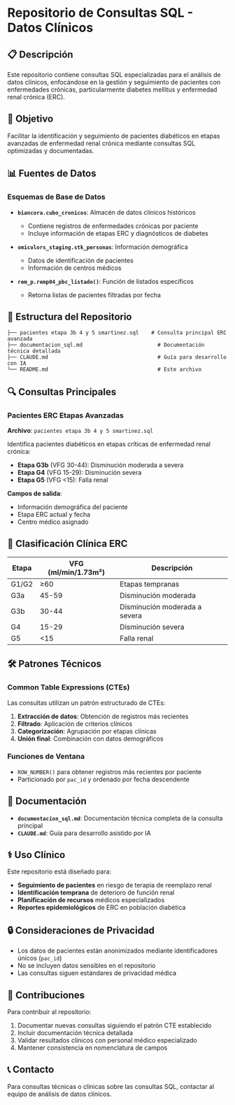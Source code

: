 # Repositorio de Consultas SQL - Datos Clínicos

## 📋 Descripción

Este repositorio contiene consultas SQL especializadas para el análisis de datos clínicos, enfocándose en la gestión y seguimiento de pacientes con enfermedades crónicas, particularmente diabetes mellitus y enfermedad renal crónica (ERC).

## 🎯 Objetivo

Facilitar la identificación y seguimiento de pacientes diabéticos en etapas avanzadas de enfermedad renal crónica mediante consultas SQL optimizadas y documentadas.

## 📊 Fuentes de Datos

### Esquemas de Base de Datos

- **`biancora.cubo_cronicos`**: Almacén de datos clínicos históricos
  - Contiene registros de enfermedades crónicas por paciente
  - Incluye información de etapas ERC y diagnósticos de diabetes

- **`omicolors_staging.stk_personas`**: Información demográfica
  - Datos de identificación de pacientes
  - Información de centros médicos

- **`rem_p.remp04_pbc_listado()`**: Función de listados específicos
  - Retorna listas de pacientes filtradas por fecha

## 📁 Estructura del Repositorio

```
├── pacientes etapa 3b 4 y 5 smartinez.sql    # Consulta principal ERC avanzada
├── documentacion_sql.md                        # Documentación técnica detallada
├── CLAUDE.md                                   # Guía para desarrollo con IA
└── README.md                                   # Este archivo
```

## 🔍 Consultas Principales

### Pacientes ERC Etapas Avanzadas
**Archivo**: `pacientes etapa 3b 4 y 5 smartinez.sql`

Identifica pacientes diabéticos en etapas críticas de enfermedad renal crónica:
- **Etapa G3b** (VFG 30-44): Disminución moderada a severa
- **Etapa G4** (VFG 15-29): Disminución severa  
- **Etapa G5** (VFG <15): Falla renal

**Campos de salida**:
- Información demográfica del paciente
- Etapa ERC actual y fecha
- Centro médico asignado

## 🏥 Clasificación Clínica ERC

| Etapa | VFG (ml/min/1.73m²) | Descripción |
|-------|---------------------|-------------|
| G1/G2 | ≥60 | Etapas tempranas |
| G3a | 45-59 | Disminución moderada |
| G3b | 30-44 | Disminución moderada a severa |
| G4 | 15-29 | Disminución severa |
| G5 | <15 | Falla renal |

## 🛠️ Patrones Técnicos

### Common Table Expressions (CTEs)
Las consultas utilizan un patrón estructurado de CTEs:

1. **Extracción de datos**: Obtención de registros más recientes
2. **Filtrado**: Aplicación de criterios clínicos
3. **Categorización**: Agrupación por etapas clínicas
4. **Unión final**: Combinación con datos demográficos

### Funciones de Ventana
- `ROW_NUMBER()` para obtener registros más recientes por paciente
- Particionado por `pac_id` y ordenado por fecha descendente

## 📖 Documentación

- **`documentacion_sql.md`**: Documentación técnica completa de la consulta principal
- **`CLAUDE.md`**: Guía para desarrollo asistido por IA

## ⚕️ Uso Clínico

Este repositorio está diseñado para:
- **Seguimiento de pacientes** en riesgo de terapia de reemplazo renal
- **Identificación temprana** de deterioro de función renal
- **Planificación de recursos** médicos especializados
- **Reportes epidemiológicos** de ERC en población diabética

## 🔒 Consideraciones de Privacidad

- Los datos de pacientes están anonimizados mediante identificadores únicos (`pac_id`)
- No se incluyen datos sensibles en el repositorio
- Las consultas siguen estándares de privacidad médica

## 📝 Contribuciones

Para contribuir al repositorio:
1. Documentar nuevas consultas siguiendo el patrón CTE establecido
2. Incluir documentación técnica detallada
3. Validar resultados clínicos con personal médico especializado
4. Mantener consistencia en nomenclatura de campos

## 📞 Contacto

Para consultas técnicas o clínicas sobre las consultas SQL, contactar al equipo de análisis de datos clínicos.